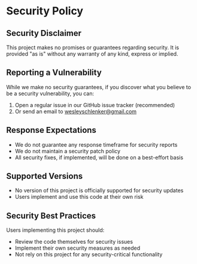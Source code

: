 # Security Policy

## Security Disclaimer

This project makes no promises or guarantees regarding security. It is provided
"as is" without any warranty of any kind, express or implied.

## Reporting a Vulnerability

While we make no security guarantees, if you discover what you believe to be a
security vulnerability, you can:

1. Open a regular issue in our GitHub issue tracker (recommended)
2. Or send an email to wesleyschlenker@gmail.com

## Response Expectations

- We do not guarantee any response timeframe for security reports
- We do not maintain a security patch policy
- All security fixes, if implemented, will be done on a best-effort basis

## Supported Versions

- No version of this project is officially supported for security updates
- Users implement and use this code at their own risk

## Security Best Practices

Users implementing this project should:

- Review the code themselves for security issues
- Implement their own security measures as needed
- Not rely on this project for any security-critical functionality
